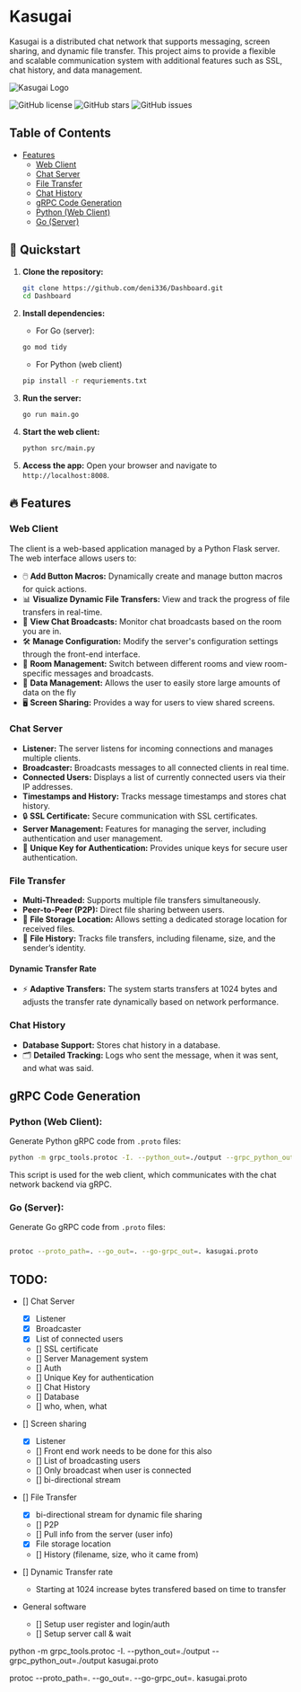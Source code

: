 # Kasugai

Kasugai is a distributed chat network that supports messaging, screen sharing, and dynamic file transfer. This project aims to provide a flexible and scalable communication system with additional features such as SSL, chat history, and data management.

![Kasugai Logo](images.png)

![GitHub license](https://img.shields.io/github/license/yourusername/yourrepo)
![GitHub stars](https://img.shields.io/github/stars/yourusername/yourrepo)
![GitHub issues](https://img.shields.io/github/issues/yourusername/yourrepo)

## Table of Contents
- [Features](#features)
  - [Web Client](#web-client)
  - [Chat Server](#chat-server)
  - [File Transfer](#file-transfer)
  - [Chat History](#chat-history)
  - [gRPC Code Generation](#grpc-code-generation)
  - [Python (Web Client)](#python-web-client)
  - [Go (Server)](#go-server)


## 🚀 Quickstart

1. **Clone the repository:**
    ```bash
    git clone https://github.com/deni336/Dashboard.git
    cd Dashboard
    ```

2. **Install dependencies:**
    - For Go (server):
    ```bash
    go mod tidy
    ```
    - For Python (web client)
    ```bash
    pip install -r requriements.txt
    ```

3. **Run the server:**
    ```bash
    go run main.go
    ```
4. **Start the web client:**
    ```bash
    python src/main.py
    ```
5. **Access the app:** Open your browser and navigate to `http://localhost:8008`.

## 🔥 Features
### Web Client
The client is a web-based application managed by a Python Flask server. The web interface allows users to:

- 🖱️ **Add Button Macros:** Dynamically create and manage button macros for quick actions.
- 📊 **Visualize Dynamic File Transfers:** View and track the progress of file transfers in real-time.
- 💬 **View Chat Broadcasts:** Monitor chat broadcasts based on the room you are in.
- 🛠️ **Manage Configuration:** Modify the server's configuration settings through the front-end interface.
- 🔄 **Room Management:** Switch between different rooms and view room-specific messages and broadcasts.
- 📁 **Data Management:** Allows the user to easily store large amounts of data on the fly
- 🖥️ **Screen Sharing:** Provides a way for users to view shared screens.

### Chat Server
- **Listener:** The server listens for incoming connections and manages multiple clients.
- **Broadcaster:** Broadcasts messages to all connected clients in real time.
- **Connected Users:** Displays a list of currently connected users via their IP addresses.
- **Timestamps and History:** Tracks message timestamps and stores chat history.
- 🔒 **SSL Certificate:** Secure communication with SSL certificates.
- **Server Management:** Features for managing the server, including authentication and user management.
- 🔑 **Unique Key for Authentication:** Provides unique keys for secure user authentication.

### File Transfer
- **Multi-Threaded:** Supports multiple file transfers simultaneously.
- **Peer-to-Peer (P2P):** Direct file sharing between users.
- 📂 **File Storage Location:** Allows setting a dedicated storage location for received files.
- 📜 **File History:** Tracks file transfers, including filename, size, and the sender’s identity.
#### Dynamic Transfer Rate
- ⚡ **Adaptive Transfers:** The system starts transfers at 1024 bytes and adjusts the transfer rate dynamically based on network performance.

### Chat History
- **Database Support:** Stores chat history in a database.
- 🗂️ **Detailed Tracking:** Logs who sent the message, when it was sent, and what was said.

## gRPC Code Generation
### Python (Web Client):
Generate Python gRPC code from `.proto` files:

```bash
python -m grpc_tools.protoc -I. --python_out=./output --grpc_python_out=./output kasugai.proto
```
This script is used for the web client, which communicates with the chat network backend via gRPC.

### Go (Server):
Generate Go gRPC code from `.proto` files:
```bash

protoc --proto_path=. --go_out=. --go-grpc_out=. kasugai.proto
```

## TODO:

- [] Chat Server
    - [X] Listener
    - [X] Broadcaster
    - [X] List of connected users
    - [] SSL certificate
    - [] Server Management system
    - [] Auth
    - [] Unique Key for authentication
    - [] Chat History
    - [] Database
    - [] who, when, what
- [] Screen sharing
    - [X] Listener
    - [] Front end work needs to be done for this also
    - [] List  of broadcasting users
    - [] Only broadcast when user is connected
    - [] bi-directional stream
- [] File Transfer
    - [X] bi-directional stream for dynamic file sharing
    - [] P2P 
    - [] Pull info from the server (user info)
    - [X] File storage location
    - [] History (filename, size, who it came from)

- [] Dynamic Transfer rate
    - Starting at 1024 increase bytes transfered based on time to transfer

- General software
    - [] Setup user register and login/auth
    - [] Setup server call & wait

python -m grpc_tools.protoc -I. --python_out=./output --grpc_python_out=./output kasugai.proto


protoc --proto_path=. --go_out=. --go-grpc_out=. kasugai.proto